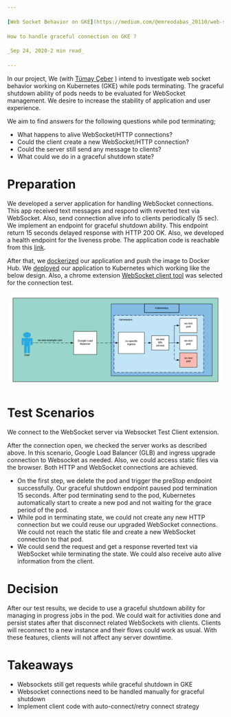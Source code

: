 ```yaml
---

[Web Socket Behavior on GKE](https://medium.com/@emreodabas_20110/web-socket-behavior-on-gke-7d9a22ef9b13?source=post_page-----7d9a22ef9b13--------------------------------)

How to handle graceful connection on GKE ?

_Sep 24, 2020·2 min read_

---
```



In our project, We (with [Tümay Çeber](https://medium.com/u/11eadbe145ba?source=post_page-----7d9a22ef9b13--------------------------------) ) intend to investigate web socket behavior working on Kubernetes (GKE) while pods terminating. The graceful shutdown ability of pods needs to be evaluated for WebSocket management. We desire to increase the stability of application and user experience.

We aim to find answers for the following questions while pod terminating;

*   What happens to alive WebSocket/HTTP connections?
*   Could the client create a new WebSocket/HTTP connection?
*   Could the server still send any message to clients?
*   What could we do in a graceful shutdown state?

Preparation
===========

We developed a server application for handling WebSocket connections. This app received text messages and respond with reverted text via WebSocket. Also, send connection alive info to clients periodically (5 sec). We implement an endpoint for graceful shutdown ability. This endpoint return 15 seconds delayed response with HTTP 200 OK. Also, we developed a health endpoint for the liveness probe. The application code is reachable from this [link](https://github.com/emreodabas/websocket-graceful).

After that, we [dockerized](https://hub.docker.com/repository/docker/emreodabas/ws-test) our application and push the image to Docker Hub. We [deployed](https://github.com/emreodabas/websocket-graceful/blob/master/ws-test.yaml) our application to Kubernetes which working like the below design. Also, a chrome extension [WebSocket client tool](https://chrome.google.com/webstore/detail/websocket-test-client/fgponpodhbmadfljofbimhhlengambbn) was selected for the connection test.

![alt text](../images/socket_1.png "GKE Diagram")

Test Scenarios
==============

We connect to the WebSocket server via Websocket Test Client extension.

After the connection open, we checked the server works as described above. In this scenario, Google Load Balancer (GLB) and ingress upgrade connection to Websocket as needed. Also, we could access static files via the browser. Both HTTP and WebSocket connections are achieved.

*   On the first step, we delete the pod and trigger the preStop endpoint successfully. Our graceful shutdown endpoint paused pod termination 15 seconds. After pod terminating send to the pod, Kubernetes automatically start to create a new pod and not waiting for the grace period of the pod.
*   While pod in terminating state, we could not create any new HTTP connection but we could reuse our upgraded WebSocket connections. We could not reach the static file and create a new WebSocket connection to that pod.
*   We could send the request and get a response reverted text via WebSocket while terminating the state. We could also receive auto alive information from the client.

Decision
========

After our test results, we decide to use a graceful shutdown ability for managing in progress jobs in the pod. We could wait for activities done and persist states after that disconnect related WebSockets with clients. Clients will reconnect to a new instance and their flows could work as usual. With these features, clients will not affect any server downtime.

Takeaways
=========

*   Websockets still get requests while graceful shutdown in GKE
*   Websocket connections need to be handled manually for graceful shutdown
*   Implement client code with auto-connect/retry connect strategy
